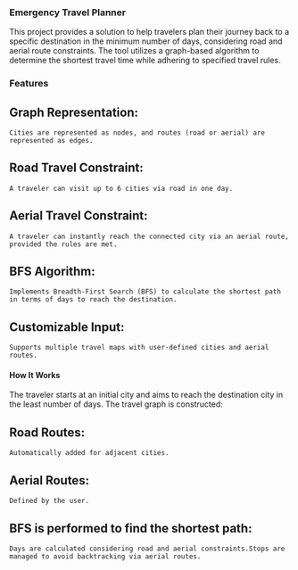 ### Emergency Travel Planner
This project provides a solution to help travelers plan their journey back to a specific destination in the minimum number of days, considering road and aerial route constraints. The tool utilizes a graph-based algorithm to determine the shortest travel time while adhering to specified travel rules.

### Features
## Graph Representation: 
    Cities are represented as nodes, and routes (road or aerial) are represented as edges.
## Road Travel Constraint: 
    A traveler can visit up to 6 cities via road in one day.
## Aerial Travel Constraint: 
    A traveler can instantly reach the connected city via an aerial route, provided the rules are met.
## BFS Algorithm: 
    Implements Breadth-First Search (BFS) to calculate the shortest path in terms of days to reach the destination.
## Customizable Input: 
    Supports multiple travel maps with user-defined cities and aerial routes.
#### How It Works
The traveler starts at an initial city and aims to reach the destination city in the least number of days.
The travel graph is constructed:
## Road Routes: 
    Automatically added for adjacent cities.
## Aerial Routes: 
    Defined by the user.
## BFS is performed to find the shortest path:
    Days are calculated considering road and aerial constraints.Stops are managed to avoid backtracking via aerial routes.